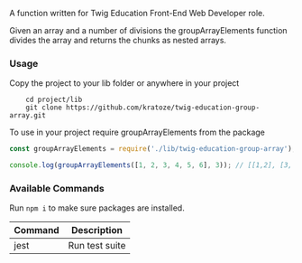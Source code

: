 A function written for Twig Education Front-End Web Developer role.

Given an array and a number of divisions the groupArrayElements function divides the array and returns the chunks as nested arrays.

### Usage

Copy the project to your lib folder or anywhere in your project

```
	cd project/lib
	git clone https://github.com/kratoze/twig-education-group-array.git
```

To use in your project require groupArrayElements from the package

```javascript
const groupArrayElements = require('./lib/twig-education-group-array');

console.log(groupArrayElements([1, 2, 3, 4, 5, 6], 3)); // [[1,2], [3, 4], [5,6]]
```

### Available Commands

Run `npm i` to make sure packages are installed.

| Command | Description    |
| ------- | -------------- |
| jest    | Run test suite |
